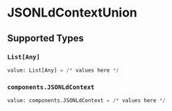 # JSONLdContextUnion


## Supported Types

### `List[Any]`

```python
value: List[Any] = /* values here */
```

### `components.JSONLdContext`

```python
value: components.JSONLdContext = /* values here */
```

